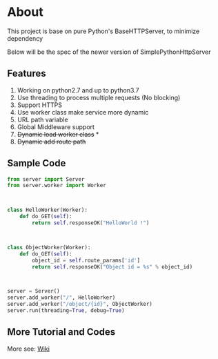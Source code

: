# About

This project is base on pure Python's BaseHTTPServer, to minimize dependency

Below will be the spec of the newer version of SimplePythonHttpServer

## Features
1. Working on python2.7 and up to python3.7
2. Use threading to process multiple requests (No blocking)
3. Support HTTPS
4. Use worker class make service more dynamic
5. URL path variable
6. Global Middleware support
7. ~~Dynamic load worker class~~ *
8. ~~Dynamic add route path~~


## Sample Code

```python
from server import Server
from server.worker import Worker



class HelloWorker(Worker):
    def do_GET(self):
        return self.responseOK("HelloWorld !")



class ObjectWorker(Worker):
    def do_GET(self):
        object_id = self.route_params['id']
        return self.responseOK("Object id = %s" % object_id)



server = Server()
server.add_worker("/", HelloWorker)
server.add_worker("/object/{id}", ObjectWorker)
server.run(threading=True, debug=True)
```

## More Tutorial and Codes
More see: [Wiki](https://github.com/weichensun/SimplePythonHttpServer/wiki)
	
